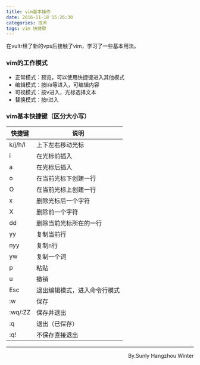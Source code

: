 ```yaml
---
title: vim基本操作
date: 2016-11-18 15:26:30
categories: 技术
tags: vim 快捷键
---
```

在vultr租了新的vps后接触了vim，学习了一些基本用法。
<!--more-->
### vim的工作模式
- 正常模式：预览，可以使用快捷键进入其他模式
- 编辑模式：按i/a等进入，可编辑内容
- 可视模式：按v进入，光标选择文本
- 替换模式：按r进入

### vim基本快捷键（区分大小写）
|快捷键|说明|
|-----|----|
|k/j/h/l|上下左右移动光标|
|i|在光标前插入|
|a|在光标后插入|
|o|在当前光标下创建一行|
|O|在当前光标上创建一行|
|x|删除光标后一个字符|
|X|删除前一个字符|
|dd|删除当前光标所在的一行|
|yy|复制当前行|
|nyy|复制n行|
|yw|复制一个词|
|p|粘贴|
|u|撤销|
|Esc|退出编辑模式，进入命令行模式|
|:w|保存|
|:wq/:ZZ| 保存并退出|
|:q|退出（已保存）|
|:q!|不保存直接退出|
* * *
<p align="right">
By.Sunly
Hangzhou Winter
</p>
<br />